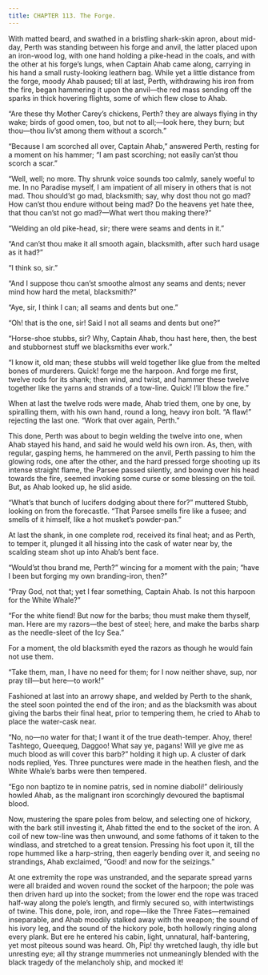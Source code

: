```yaml
---
title: CHAPTER 113. The Forge.
---
```


With matted beard, and swathed in a bristling shark-skin apron, about mid-day, Perth was standing between his forge and anvil, the latter placed upon an iron-wood log, with one hand holding a pike-head in the coals, and with the other at his forge’s lungs, when Captain Ahab came along, carrying in his hand a small rusty-looking leathern bag. While yet a little distance from the forge, moody Ahab paused; till at last, Perth, withdrawing his iron from the fire, began hammering it upon the anvil—the red mass sending off the sparks in thick hovering flights, some of which flew close to Ahab.

“Are these thy Mother Carey’s chickens, Perth? they are always flying in thy wake; birds of good omen, too, but not to all;—look here, they burn; but thou—thou liv’st among them without a scorch.”

“Because I am scorched all over, Captain Ahab,” answered Perth, resting for a moment on his hammer; “I am past scorching; not easily can’st thou scorch a scar.”

“Well, well; no more. Thy shrunk voice sounds too calmly, sanely woeful to me. In no Paradise myself, I am impatient of all misery in others that is not mad. Thou should’st go mad, blacksmith; say, why dost thou not go mad? How can’st thou endure without being mad? Do the heavens yet hate thee, that thou can’st not go mad?—What wert thou making there?”

“Welding an old pike-head, sir; there were seams and dents in it.”

“And can’st thou make it all smooth again, blacksmith, after such hard usage as it had?”

“I think so, sir.”

“And I suppose thou can’st smoothe almost any seams and dents; never mind how hard the metal, blacksmith?”

“Aye, sir, I think I can; all seams and dents but one.”

“Oh! that is the one, sir! Said I not all seams and dents but one?”

“Horse-shoe stubbs, sir? Why, Captain Ahab, thou hast here, then, the best and stubbornest stuff we blacksmiths ever work.”

“I know it, old man; these stubbs will weld together like glue from the melted bones of murderers. Quick! forge me the harpoon. And forge me first, twelve rods for its shank; then wind, and twist, and hammer these twelve together like the yarns and strands of a tow-line. Quick! I’ll blow the fire.”

When at last the twelve rods were made, Ahab tried them, one by one, by spiralling them, with his own hand, round a long, heavy iron bolt. “A flaw!” rejecting the last one. “Work that over again, Perth.”

This done, Perth was about to begin welding the twelve into one, when Ahab stayed his hand, and said he would weld his own iron. As, then, with regular, gasping hems, he hammered on the anvil, Perth passing to him the glowing rods, one after the other, and the hard pressed forge shooting up its intense straight flame, the Parsee passed silently, and bowing over his head towards the fire, seemed invoking some curse or some blessing on the toil. But, as Ahab looked up, he slid aside.

“What’s that bunch of lucifers dodging about there for?” muttered Stubb, looking on from the forecastle. “That Parsee smells fire like a fusee; and smells of it himself, like a hot musket’s powder-pan.”

At last the shank, in one complete rod, received its final heat; and as Perth, to temper it, plunged it all hissing into the cask of water near by, the scalding steam shot up into Ahab’s bent face.

“Would’st thou brand me, Perth?” wincing for a moment with the pain; “have I been but forging my own branding-iron, then?”

“Pray God, not that; yet I fear something, Captain Ahab. Is not this harpoon for the White Whale?”

“For the white fiend! But now for the barbs; thou must make them thyself, man. Here are my razors—the best of steel; here, and make the barbs sharp as the needle-sleet of the Icy Sea.”

For a moment, the old blacksmith eyed the razors as though he would fain not use them.

“Take them, man, I have no need for them; for I now neither shave, sup, nor pray till—but here—to work!”

Fashioned at last into an arrowy shape, and welded by Perth to the shank, the steel soon pointed the end of the iron; and as the blacksmith was about giving the barbs their final heat, prior to tempering them, he cried to Ahab to place the water-cask near.

“No, no—no water for that; I want it of the true death-temper. Ahoy, there! Tashtego, Queequeg, Daggoo! What say ye, pagans! Will ye give me as much blood as will cover this barb?” holding it high up. A cluster of dark nods replied, Yes. Three punctures were made in the heathen flesh, and the White Whale’s barbs were then tempered.

“Ego non baptizo te in nomine patris, sed in nomine diaboli!” deliriously howled Ahab, as the malignant iron scorchingly devoured the baptismal blood.

Now, mustering the spare poles from below, and selecting one of hickory, with the bark still investing it, Ahab fitted the end to the socket of the iron. A coil of new tow-line was then unwound, and some fathoms of it taken to the windlass, and stretched to a great tension. Pressing his foot upon it, till the rope hummed like a harp-string, then eagerly bending over it, and seeing no strandings, Ahab exclaimed, “Good! and now for the seizings.”

At one extremity the rope was unstranded, and the separate spread yarns were all braided and woven round the socket of the harpoon; the pole was then driven hard up into the socket; from the lower end the rope was traced half-way along the pole’s length, and firmly secured so, with intertwistings of twine. This done, pole, iron, and rope—like the Three Fates—remained inseparable, and Ahab moodily stalked away with the weapon; the sound of his ivory leg, and the sound of the hickory pole, both hollowly ringing along every plank. But ere he entered his cabin, light, unnatural, half-bantering, yet most piteous sound was heard. Oh, Pip! thy wretched laugh, thy idle but unresting eye; all thy strange mummeries not unmeaningly blended with the black tragedy of the melancholy ship, and mocked it!